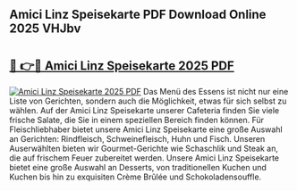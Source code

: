 ## Amici Linz Speisekarte PDF Download Online 2025 VHJbv

# <h2><a href="http://gca4dya.nevu.top/?p=Amici+Linz+Speisekarte">🔗 👉🔴 Amici Linz Speisekarte 2025 PDF</a></h2>

[![Amici Linz Speisekarte 2025 PDF](https://i.imgur.com/dBaPXMq.png)](http://gca4dya.nevu.top/?p=Amici+Linz+Speisekarte)
Das Menü des Essens ist nicht nur eine Liste von Gerichten, sondern auch die Möglichkeit, etwas für sich selbst zu wählen. Auf der Amici Linz Speisekarte unserer Cafeteria finden Sie viele frische Salate, die Sie in einem speziellen Bereich finden können. Für Fleischliebhaber bietet unsere Amici Linz Speisekarte eine große Auswahl an Gerichten: Rindfleisch, Schweinefleisch, Huhn und Fisch. Unseren Auserwählten bieten wir Gourmet-Gerichte wie Schaschlik und Steak an, die auf frischem Feuer zubereitet werden. Unsere Amici Linz Speisekarte bietet eine große Auswahl an Desserts, von traditionellen Kuchen und Kuchen bis hin zu exquisiten Crème Brûlée und Schokoladensouffle.
